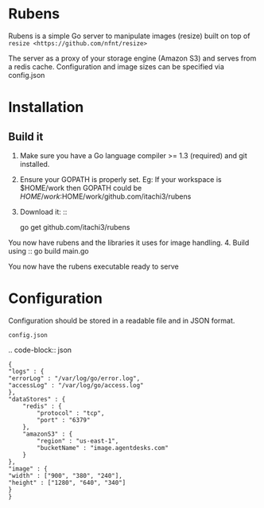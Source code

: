 Rubens
======

Rubens is a simple Go server to manipulate images (resize) built on top of `resize <https://github.com/nfnt/resize>`

The server as a proxy of your storage engine (Amazon S3) and serves from a redis cache. Configuration and image sizes can be specified via config.json


Installation
============

Build it
--------

1. Make sure you have a Go language compiler >= 1.3 (required) and git installed.
2. Ensure your GOPATH is properly set. Eg: If your workspace is $HOME/work then GOPATH could be $HOME/work:$HOME/work/github.com/itachi3/rubens
3. Download it:
::

    go get github.com/itachi3/rubens

You now have rubens and the libraries it uses for image handling.
4. Build using 
::
    go build main.go

You now have the rubens executable ready to serve

Configuration
=============

Configuration should be stored in a readable file and in JSON format.

``config.json``

.. code-block:: json

    {
    "logs" : {
    "errorLog" : "/var/log/go/error.log",
    "accessLog" : "/var/log/go/access.log"
    },
    "dataStores" : {
        "redis" : {
            "protocol" : "tcp",
            "port" : "6379"
        },
        "amazonS3" : {
            "region" : "us-east-1",
            "bucketName" : "image.agentdesks.com"
        }
    },
    "image" : {
    "width" : ["900", "380", "240"],
    "height" : ["1280", "640", "340"]
    }
    }
